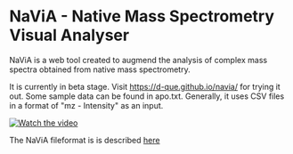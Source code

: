 # NaViA - Native Mass Spectrometry Visual Analyser

NaViA is a web tool created to augmend the analysis of complex mass spectra obtained from native mass spectrometry.

It is currently in beta stage. Visit https://d-que.github.io/navia/ for trying it out. Some sample data can be found in apo.txt. Generally, it uses CSV files in a format of "mz - Intensity" as an input.

[![Watch the video](https://img.youtube.com/vi/v=rxaDmRCowT/maxresdefault.jpg)](https://www.youtube.com/watch?v=rxaDmRCowTo)

The NaViA fileformat is is described [here](navia_fileformat.md)
